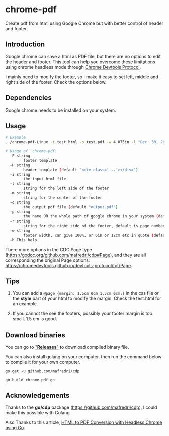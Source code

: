 # chrome-pdf
Create pdf from html using Google Chrome but with better control of header and footer.

## Introduction

Google chrome can save a html as PDF file, but there are no options to edit the header and footer. This tool can help you overcome these limitations using chrome headless mode through [Chrome Devtools Protocol](https://chromedevtools.github.io/devtools-protocol/).

I mainly need to modify the footer, so I make it easy to set left, middle and right side of the footer. Check the options below.

## Dependencies

Google chrome needs to be installed on your system.

## Usage

```sh
# Example
../chrome-pdf-Linux -i test.html -o test.pdf -w 4.875in -l "Dec. 30, 2019"  -H "<div class='text center' style=\"font-family:'Times New Roman',serif;\">qPCR Summary</div>"

# Usage of .chrome-pdf:
  -F string
    	footer template
  -H string
    	header template (default "<div class='...'></div>")
  -i string
    	the input html file
  -l string
    	string for the left side of the footer
  -m string
    	string for the center of the footer
  -o string
    	the output pdf file (default "output.pdf")
  -p string
    	the name OR the whole path of google chrome in your system (default "google-chrome-stable")
  -r string
    	string for the right side of the footer, default is page number (default "<span class='pageNumber'></span>/<span class='totalPages'></span>")
  -w string
    	footer width, can give 100%, or 6in or 12cm etc in quote (default "90%"). I found the footer is scaled by 75%, so if you want to set margin to 1 inch, set it to 1 * 0.75 = 0.75 inch.
  -h This help.

```
There more options in the CDC Page type (https://godoc.org/github.com/mafredri/cdp#Page), and they are all corresponding the original Page options: https://chromedevtools.github.io/devtools-protocol/tot/Page.

## Tips

1. You can add a `@page {margin: 1.5cm 0cm 1.5cm 0cm;}` in the css file or the **style** part of your html to modify the margin. Check the test.html for an example.

2. If you cannot the see the footers, possibly your footer margin is too small. 1.5 cm is good.

## Download binaries

You can go to ["**Releases**"](https://github.com/pinbo/chrome-pdf/releases) to download compiled binary file.

You can also install golang on your computer, then run the command below to compile it for your own computer.

`go get -u github.com/mafredri/cdp`

`go build chrome-pdf.go`

## Acknowledgements

Thanks to the **go/cdp** package (https://github.com/mafredri/cdp), I could make this possible with Golang.

Also Thanks to this article, [HTML to PDF Conversion with Headless Chrome using Go](https://medium.com/compass-true-north/go-service-to-convert-web-pages-to-pdf-using-headless-chrome-5fd9ffbae1af).
